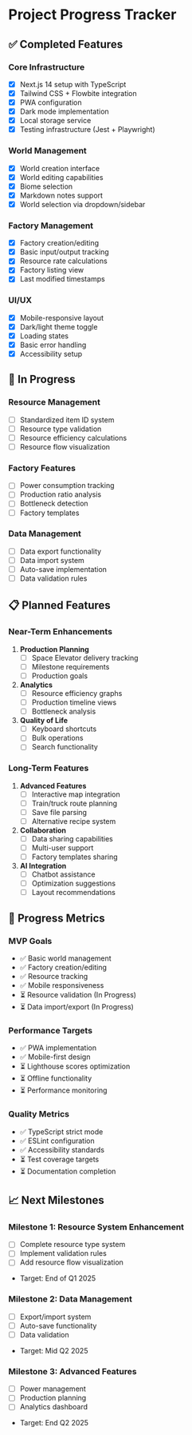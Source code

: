 # Project Progress Tracker

## ✅ Completed Features

### Core Infrastructure
- [x] Next.js 14 setup with TypeScript
- [x] Tailwind CSS + Flowbite integration
- [x] PWA configuration
- [x] Dark mode implementation
- [x] Local storage service
- [x] Testing infrastructure (Jest + Playwright)

### World Management
- [x] World creation interface
- [x] World editing capabilities
- [x] Biome selection
- [x] Markdown notes support
- [x] World selection via dropdown/sidebar

### Factory Management
- [x] Factory creation/editing
- [x] Basic input/output tracking
- [x] Resource rate calculations
- [x] Factory listing view
- [x] Last modified timestamps

### UI/UX
- [x] Mobile-responsive layout
- [x] Dark/light theme toggle
- [x] Loading states
- [x] Basic error handling
- [x] Accessibility setup

## 🚧 In Progress

### Resource Management
- [ ] Standardized item ID system
- [ ] Resource type validation
- [ ] Resource efficiency calculations
- [ ] Resource flow visualization

### Factory Features
- [ ] Power consumption tracking
- [ ] Production ratio analysis
- [ ] Bottleneck detection
- [ ] Factory templates

### Data Management
- [ ] Data export functionality
- [ ] Data import system
- [ ] Auto-save implementation
- [ ] Data validation rules

## 📋 Planned Features

### Near-Term Enhancements
1. **Production Planning**
   - [ ] Space Elevator delivery tracking
   - [ ] Milestone requirements
   - [ ] Production goals

2. **Analytics**
   - [ ] Resource efficiency graphs
   - [ ] Production timeline views
   - [ ] Bottleneck analysis

3. **Quality of Life**
   - [ ] Keyboard shortcuts
   - [ ] Bulk operations
   - [ ] Search functionality

### Long-Term Features
1. **Advanced Features**
   - [ ] Interactive map integration
   - [ ] Train/truck route planning
   - [ ] Save file parsing
   - [ ] Alternative recipe system

2. **Collaboration**
   - [ ] Data sharing capabilities
   - [ ] Multi-user support
   - [ ] Factory templates sharing

3. **AI Integration**
   - [ ] Chatbot assistance
   - [ ] Optimization suggestions
   - [ ] Layout recommendations

## 🎯 Progress Metrics

### MVP Goals
- ✅ Basic world management
- ✅ Factory creation/editing
- ✅ Resource tracking
- ✅ Mobile responsiveness
- ⏳ Resource validation (In Progress)
- ⏳ Data import/export (In Progress)

### Performance Targets
- ✅ PWA implementation
- ✅ Mobile-first design
- ⏳ Lighthouse scores optimization
- ⏳ Offline functionality
- ⏳ Performance monitoring

### Quality Metrics
- ✅ TypeScript strict mode
- ✅ ESLint configuration
- ✅ Accessibility standards
- ⏳ Test coverage targets
- ⏳ Documentation completion

## 📈 Next Milestones

### Milestone 1: Resource System Enhancement
- [ ] Complete resource type system
- [ ] Implement validation rules
- [ ] Add resource flow visualization
- Target: End of Q1 2025

### Milestone 2: Data Management
- [ ] Export/import system
- [ ] Auto-save functionality
- [ ] Data validation
- Target: Mid Q2 2025

### Milestone 3: Advanced Features
- [ ] Power management
- [ ] Production planning
- [ ] Analytics dashboard
- Target: End Q2 2025
